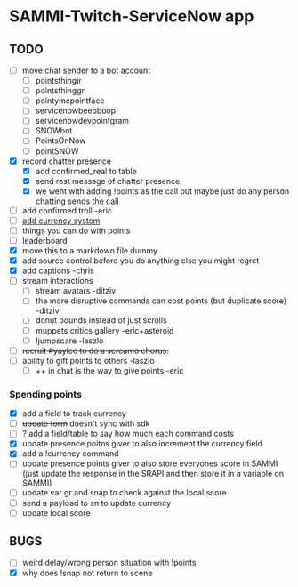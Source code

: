 # SAMMI-Twitch-ServiceNow app

## TODO

- [ ] move chat sender to a bot account
    - [ ] pointsthingjr
    - [ ] pointsthinggr
    - [ ] pointymcpointface
    - [ ] servicenowbeepboop
    - [ ] servicenowdevpointgram
    - [ ] SNOWbot
    - [ ] PointsOnNow
    - [ ] pointSNOW
- [X] record chatter presence
    - [X] add confirmed_real to table
    - [X] send rest message of chatter presence
    - [X] we went with adding !points as the call but maybe just do any person chatting sends the call
- [ ] add confirmed troll -eric
- [ ] [add currency system](#spending-points)
- [ ] things you can do with points
- [ ] leaderboard
- [X] move this to a markdown file dummy
- [X] add source control before you do anything else you might regret
- [X] add captions -chris
- [ ] stream interactions
    - [ ] stream avatars -ditziv
    - [ ] the more disruptive commands can cost points (but duplicate score) -ditziv
    - [ ] donut bounds instead of just scrolls
    - [ ] muppets critics gallery -eric+asteroid
    - [ ] !jumpscare -laszlo
- [ ] ~~recruit #yaylee to do a screamo chorus.~~
- [ ] ability to gift points to others -laszlo
    - [ ] ++ in chat is the way to give points -eric

### Spending points

- [X] add a field to track currency
- [ ] ~~update form~~ doesn't sync with sdk
- [ ] ? add a field/table to say how much each command costs
- [X] update presence poitns giver to also increment the currency field
- [X] add a !currency command
- [ ] update presence points giver to also store everyones score in SAMMI (just update the response in the SRAPI and then store it in a variable on SAMMI)
- [ ] update var gr and snap to check against the local score
- [ ] send a payload to sn to update currency
- [ ] update local score

## BUGS

- [ ] weird delay/wrong person situation with !points
- [X] why does !snap not return to scene
